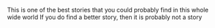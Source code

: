 This is one of the best stories that you could probably find in this whole wide world
If you do find a better story, then it is probably not a story
